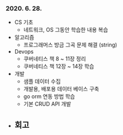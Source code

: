 ### 2020. 6. 28.
- CS 기초
    - 네트워크, OS 그동안 학습한 내용 복습
- 알고리즘
    - 프로그래머스 방금 그곡 문제 해결 (string)
- Devops
    - 쿠버네티스 책 8 ~ 11장 정리
    - 쿠버네티스 책 12장 ~ 14장 학습
- 개발
    - 샘플 데이터 수집
    - 개발용, 배포용 데이터 베이스 구축
    - go orm 연동 방법 학습
    - 기본 CRUD API 개발
- 회고
    - 
